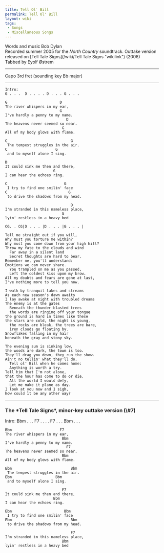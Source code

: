 ```yaml
---
title: Tell Ol' Bill
permalink: Tell Ol' Bill
layout: wiki
tags:
 - Songs
 - Miscellaneous Songs
---
```


Words and music Bob Dylan  
Recorded summer 2005 for the *North Country* soundtrack. Outtake version
released on [Tell Tale Signs](/wiki/Tell Tale Signs "wikilink") (2008)  
Tabbed by Eyolf Østrem

* * * * *

Capo 3rd fret (sounding key Bb major)

* * * * *

    Intro:
    G . . .  D . . . . D . . . G . . . 

    G                        D
    The river whispers in my ear,
                             G
    I've hardly a penny to my name.
                                D
    The heavens never seemed so near.
                              G
    All of my body glows with flame.

    C                             G
     The tempest struggles in the air.
    C                      G
     and to myself alone I sing.

    D
    It could sink me then and there,
                          G
    I can hear the echoes ring.

    C                          G
     I try to find one smilin' face
    C                            G
     to drive the shadows from my head.

                                  D
    I'm stranded in this nameless place,
                              G
    lyin' restless in a heavy bed

    CG. . CG|D . . . |D . . . |G . . . |

    Tell me straight out if you will,
    Why must you torture me within?
    Why must you come down from your high hill?
    Throw my fate to the clouds and wind
      Far away in a silent land
      Secret thoughts are hard to bear.
    Remember me, you'll understand:
    Emotions we can never share.
      You trampled on me as you passed,
      Left the coldest kiss upon my brow.
    All my doubts and fears are gone at last,
    I've nothing more to tell you now.

    I walk by tranquil lakes and streams
    As each new season's dawn awaits
    I lay awake at night with troubled dreams
    The enemy is at the gates
      Beneath the thunder-blasted trees
      the words are ringing off your tongue
    the ground is hard in times like these
    the stars are cold, the night is young,
      the rocks are bleak, the trees are bare,
      iron clouds go floating by.
    Snowflakes falling in my hair
    beneath the gray and stony sky.

    The evening sun is sinking low,
    the woods are dark, the town is too.
    They'll drag you down, they run the show.
    Ain't no tellin' what they'll do.
      Tell ol' Bill when he comes home:
      Anything is worth a try.
    Tell him that I'm not alone,
    that the hour has come to do or die.
      All the world I would defy,
      Let me make it plane as day.
    I look at you now and I sigh,
    how could it be any other way?

* * * * *

<span id="telltale"></span>

<h3>
The *Tell Tale Signs*, minor-key outtake version (\#7)

</h3>
    Intro:
    Bbm . . .  F7 . . . . F7 . . . Bbm . . . 

    Bbm                      F7
    The river whispers in my ear,
                              Bbm
    I've hardly a penny to my name.
                                F7
    The heavens never seemed so near.
                              Bbm
    All of my body glows with flame.

    Ebm                           Bbm
     The tempest struggles in the air.
    Ebm                    Bbm
     and to myself alone I sing.

                              F7
    It could sink me then and there,
                          Bbm
    I can hear the echoes ring.

    Ebm                        Bbm
     I try to find one smilin' face
    Ebm                           Bbm
     to drive the shadows from my head.

                                  F7
    I'm stranded in this nameless place,
                              Bbm
    lyin' restless in a heavy bed
